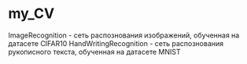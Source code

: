 # my_CV
ImageRecognition - сеть распознования изображений, обученная на датасете CIFAR10
HandWritingRecognition - сеть распознования рукописного текста, обученная на датасете MNIST

